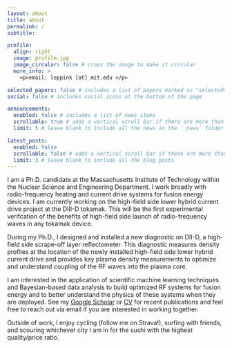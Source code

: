 ```yaml
---
layout: about
title: about
permalink: /
subtitle: 

profile:
  align: right
  image: profile.jpg
  image_circular: false # crops the image to make it circular
  more_info: >
    <p>email: leppink [at] mit.edu </p>

selected_papers: false # includes a list of papers marked as "selected={true}"
social: false # includes social icons at the bottom of the page

announcements:
  enabled: false # includes a list of news items
  scrollable: true # adds a vertical scroll bar if there are more than 3 news items
  limit: 5 # leave blank to include all the news in the `_news` folder

latest_posts:
  enabled: false
  scrollable: false # adds a vertical scroll bar if there are more than 3 new posts items
  limit: 3 # leave blank to include all the blog posts
---
```


I am a Ph.D. candidate at the Massachusetts Institute of Technology within the Nuclear Science and Engineering Department. I work broadly with radio-frequency heating and current drive systems for fusion energy devices. I am currently working on the high-field side lower hybrid current drive project at the DIII-D tokamak. This will be the first experimental verifcation of the benefits of high-field side launch of radio-frequency waves in any tokamak device.

During my Ph.D., I designed and installed a new diagnostic on DII-D, a high-field side scrape-off layer reflectometer. This diagnostic measures density profiles at the location of the newly installed high-field side lower hybrid current drive and provides key plasma density measurements to optimize and understand coupling of the RF waves into the plasma core.

I am interested in the application of scientific machine learning techniques and Bayesian-based data analysis to build optimized RF systems for fusion energy and to better understand the physics of these systems when they are deployed. See my [Google Scholar](https://scholar.google.com/citations?user=RwWDvX0AAAAJ&hl=en) or [CV](https://leppink.github.io/assets/pdf/Leppink_CV.pdf) for recent publications and feel free to reach out via email if you are interested in working together.

Outside of work, I enjoy cycling (follow me on Strava!), surfing with friends, and scouring whichever city I am in for the sushi with the highest quality/price ratio.
